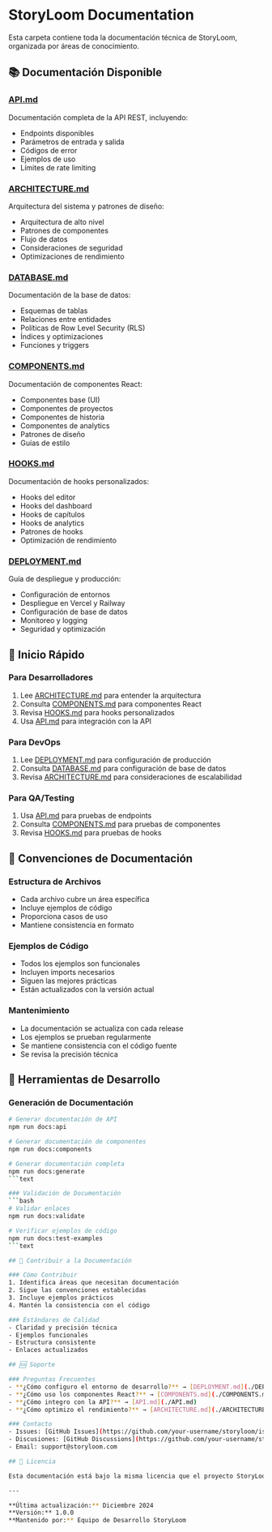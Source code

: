 # StoryLoom Documentation

Esta carpeta contiene toda la documentación técnica de StoryLoom, organizada por áreas de conocimiento.

## 📚 Documentación Disponible

### [API.md](./API.md)

Documentación completa de la API REST, incluyendo:

- Endpoints disponibles
- Parámetros de entrada y salida
- Códigos de error
- Ejemplos de uso
- Límites de rate limiting

### [ARCHITECTURE.md](./ARCHITECTURE.md)

Arquitectura del sistema y patrones de diseño:

- Arquitectura de alto nivel
- Patrones de componentes
- Flujo de datos
- Consideraciones de seguridad
- Optimizaciones de rendimiento

### [DATABASE.md](./DATABASE.md)

Documentación de la base de datos:

- Esquemas de tablas
- Relaciones entre entidades
- Políticas de Row Level Security (RLS)
- Índices y optimizaciones
- Funciones y triggers

### [COMPONENTS.md](./COMPONENTS.md)

Documentación de componentes React:

- Componentes base (UI)
- Componentes de proyectos
- Componentes de historia
- Componentes de analytics
- Patrones de diseño
- Guías de estilo

### [HOOKS.md](./HOOKS.md)

Documentación de hooks personalizados:

- Hooks del editor
- Hooks del dashboard
- Hooks de capítulos
- Hooks de analytics
- Patrones de hooks
- Optimización de rendimiento

### [DEPLOYMENT.md](./DEPLOYMENT.md)

Guía de despliegue y producción:

- Configuración de entornos
- Despliegue en Vercel y Railway
- Configuración de base de datos
- Monitoreo y logging
- Seguridad y optimización

## 🚀 Inicio Rápido

### Para Desarrolladores

1. Lee [ARCHITECTURE.md](./ARCHITECTURE.md) para entender la arquitectura
2. Consulta [COMPONENTS.md](./COMPONENTS.md) para componentes React
3. Revisa [HOOKS.md](./HOOKS.md) para hooks personalizados
4. Usa [API.md](./API.md) para integración con la API

### Para DevOps

1. Lee [DEPLOYMENT.md](./DEPLOYMENT.md) para configuración de producción
2. Consulta [DATABASE.md](./DATABASE.md) para configuración de base de datos
3. Revisa [ARCHITECTURE.md](./ARCHITECTURE.md) para consideraciones de escalabilidad

### Para QA/Testing

1. Usa [API.md](./API.md) para pruebas de endpoints
2. Consulta [COMPONENTS.md](./COMPONENTS.md) para pruebas de componentes
3. Revisa [HOOKS.md](./HOOKS.md) para pruebas de hooks

## 📖 Convenciones de Documentación

### Estructura de Archivos

- Cada archivo cubre un área específica
- Incluye ejemplos de código
- Proporciona casos de uso
- Mantiene consistencia en formato

### Ejemplos de Código

- Todos los ejemplos son funcionales
- Incluyen imports necesarios
- Siguen las mejores prácticas
- Están actualizados con la versión actual

### Mantenimiento

- La documentación se actualiza con cada release
- Los ejemplos se prueban regularmente
- Se mantiene consistencia con el código fuente
- Se revisa la precisión técnica

## 🔧 Herramientas de Desarrollo

### Generación de Documentación

```bash
# Generar documentación de API
npm run docs:api

# Generar documentación de componentes
npm run docs:components

# Generar documentación completa
npm run docs:generate
```text

### Validación de Documentación
```bash
# Validar enlaces
npm run docs:validate

# Verificar ejemplos de código
npm run docs:test-examples
```text

## 📝 Contribuir a la Documentación

### Cómo Contribuir
1. Identifica áreas que necesitan documentación
2. Sigue las convenciones establecidas
3. Incluye ejemplos prácticos
4. Mantén la consistencia con el código

### Estándares de Calidad
- Claridad y precisión técnica
- Ejemplos funcionales
- Estructura consistente
- Enlaces actualizados

## 🆘 Soporte

### Preguntas Frecuentes
- **¿Cómo configuro el entorno de desarrollo?** → [DEPLOYMENT.md](./DEPLOYMENT.md)
- **¿Cómo uso los componentes React?** → [COMPONENTS.md](./COMPONENTS.md)
- **¿Cómo integro con la API?** → [API.md](./API.md)
- **¿Cómo optimizo el rendimiento?** → [ARCHITECTURE.md](./ARCHITECTURE.md)

### Contacto
- Issues: [GitHub Issues](https://github.com/your-username/storyloom/issues)
- Discusiones: [GitHub Discussions](https://github.com/your-username/storyloom/discussions)
- Email: support@storyloom.com

## 📄 Licencia

Esta documentación está bajo la misma licencia que el proyecto StoryLoom (MIT).

---

**Última actualización:** Diciembre 2024
**Versión:** 1.0.0
**Mantenido por:** Equipo de Desarrollo StoryLoom

